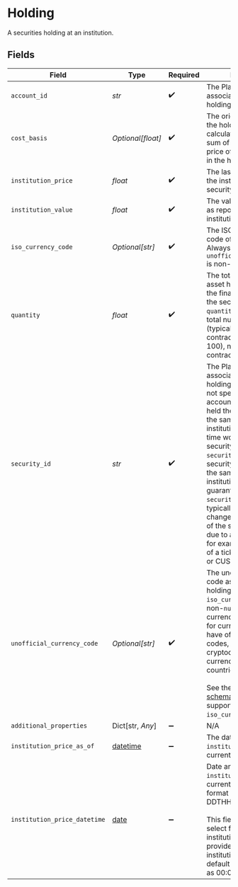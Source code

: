 # Holding

A securities holding at an institution.


## Fields

| Field                                                                                                                                                                                                                                                                                                                                                                                                                                                                                                                                                                   | Type                                                                                                                                                                                                                                                                                                                                                                                                                                                                                                                                                                    | Required                                                                                                                                                                                                                                                                                                                                                                                                                                                                                                                                                                | Description                                                                                                                                                                                                                                                                                                                                                                                                                                                                                                                                                             |
| ----------------------------------------------------------------------------------------------------------------------------------------------------------------------------------------------------------------------------------------------------------------------------------------------------------------------------------------------------------------------------------------------------------------------------------------------------------------------------------------------------------------------------------------------------------------------- | ----------------------------------------------------------------------------------------------------------------------------------------------------------------------------------------------------------------------------------------------------------------------------------------------------------------------------------------------------------------------------------------------------------------------------------------------------------------------------------------------------------------------------------------------------------------------- | ----------------------------------------------------------------------------------------------------------------------------------------------------------------------------------------------------------------------------------------------------------------------------------------------------------------------------------------------------------------------------------------------------------------------------------------------------------------------------------------------------------------------------------------------------------------------- | ----------------------------------------------------------------------------------------------------------------------------------------------------------------------------------------------------------------------------------------------------------------------------------------------------------------------------------------------------------------------------------------------------------------------------------------------------------------------------------------------------------------------------------------------------------------------- |
| `account_id`                                                                                                                                                                                                                                                                                                                                                                                                                                                                                                                                                            | *str*                                                                                                                                                                                                                                                                                                                                                                                                                                                                                                                                                                   | :heavy_check_mark:                                                                                                                                                                                                                                                                                                                                                                                                                                                                                                                                                      | The Plaid `account_id` associated with the holding.                                                                                                                                                                                                                                                                                                                                                                                                                                                                                                                     |
| `cost_basis`                                                                                                                                                                                                                                                                                                                                                                                                                                                                                                                                                            | *Optional[float]*                                                                                                                                                                                                                                                                                                                                                                                                                                                                                                                                                       | :heavy_check_mark:                                                                                                                                                                                                                                                                                                                                                                                                                                                                                                                                                      | The original total value of the holding. This field is calculated by Plaid as the sum of the purchase price of all of the shares in the holding.                                                                                                                                                                                                                                                                                                                                                                                                                        |
| `institution_price`                                                                                                                                                                                                                                                                                                                                                                                                                                                                                                                                                     | *float*                                                                                                                                                                                                                                                                                                                                                                                                                                                                                                                                                                 | :heavy_check_mark:                                                                                                                                                                                                                                                                                                                                                                                                                                                                                                                                                      | The last price given by the institution for this security.                                                                                                                                                                                                                                                                                                                                                                                                                                                                                                              |
| `institution_value`                                                                                                                                                                                                                                                                                                                                                                                                                                                                                                                                                     | *float*                                                                                                                                                                                                                                                                                                                                                                                                                                                                                                                                                                 | :heavy_check_mark:                                                                                                                                                                                                                                                                                                                                                                                                                                                                                                                                                      | The value of the holding, as reported by the institution.                                                                                                                                                                                                                                                                                                                                                                                                                                                                                                               |
| `iso_currency_code`                                                                                                                                                                                                                                                                                                                                                                                                                                                                                                                                                     | *Optional[str]*                                                                                                                                                                                                                                                                                                                                                                                                                                                                                                                                                         | :heavy_check_mark:                                                                                                                                                                                                                                                                                                                                                                                                                                                                                                                                                      | The ISO-4217 currency code of the holding. Always `null` if `unofficial_currency_code` is non-`null`.                                                                                                                                                                                                                                                                                                                                                                                                                                                                   |
| `quantity`                                                                                                                                                                                                                                                                                                                                                                                                                                                                                                                                                              | *float*                                                                                                                                                                                                                                                                                                                                                                                                                                                                                                                                                                 | :heavy_check_mark:                                                                                                                                                                                                                                                                                                                                                                                                                                                                                                                                                      | The total quantity of the asset held, as reported by the financial institution. If the security is an option, `quantity` will reflect the total number of options (typically the number of contracts multiplied by 100), not the number of contracts.                                                                                                                                                                                                                                                                                                                   |
| `security_id`                                                                                                                                                                                                                                                                                                                                                                                                                                                                                                                                                           | *str*                                                                                                                                                                                                                                                                                                                                                                                                                                                                                                                                                                   | :heavy_check_mark:                                                                                                                                                                                                                                                                                                                                                                                                                                                                                                                                                      | The Plaid `security_id` associated with the holding. Security data is not specific to a user's account; any user who held the same security at the same financial institution at the same time would have identical security data. The `security_id` for the same security will typically be the same across different institutions, but this is not guaranteed. The `security_id` does not typically change, but may change if inherent details of the security change due to a corporate action, for example, in the event of a ticker symbol change or CUSIP change. |
| `unofficial_currency_code`                                                                                                                                                                                                                                                                                                                                                                                                                                                                                                                                              | *Optional[str]*                                                                                                                                                                                                                                                                                                                                                                                                                                                                                                                                                         | :heavy_check_mark:                                                                                                                                                                                                                                                                                                                                                                                                                                                                                                                                                      | The unofficial currency code associated with the holding. Always `null` if `iso_currency_code` is non-`null`. Unofficial currency codes are used for currencies that do not have official ISO currency codes, such as cryptocurrencies and the currencies of certain countries.<br/><br/>See the [currency code schema](https://plaid.com/docs/api/accounts#currency-code-schema) for a full listing of supported `iso_currency_code`s.<br/>                                                                                                                            |
| `additional_properties`                                                                                                                                                                                                                                                                                                                                                                                                                                                                                                                                                 | Dict[str, *Any*]                                                                                                                                                                                                                                                                                                                                                                                                                                                                                                                                                        | :heavy_minus_sign:                                                                                                                                                                                                                                                                                                                                                                                                                                                                                                                                                      | N/A                                                                                                                                                                                                                                                                                                                                                                                                                                                                                                                                                                     |
| `institution_price_as_of`                                                                                                                                                                                                                                                                                                                                                                                                                                                                                                                                               | [datetime](https://docs.python.org/3/library/datetime.html#datetime-objects)                                                                                                                                                                                                                                                                                                                                                                                                                                                                                            | :heavy_minus_sign:                                                                                                                                                                                                                                                                                                                                                                                                                                                                                                                                                      | The date at which `institution_price` was current.                                                                                                                                                                                                                                                                                                                                                                                                                                                                                                                      |
| `institution_price_datetime`                                                                                                                                                                                                                                                                                                                                                                                                                                                                                                                                            | [date](https://docs.python.org/3/library/datetime.html#date-objects)                                                                                                                                                                                                                                                                                                                                                                                                                                                                                                    | :heavy_minus_sign:                                                                                                                                                                                                                                                                                                                                                                                                                                                                                                                                                      | Date and time at which `institution_price` was current, in ISO 8601 format (YYYY-MM-DDTHH:mm:ssZ).<br/><br/>This field is returned for select financial institutions and comes as provided by the institution. It may contain default time values (such as 00:00:00).<br/>                                                                                                                                                                                                                                                                                              |